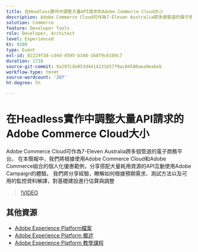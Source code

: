 ```yaml
---
title: 在Headless實作中調整大量API請求的Adobe Commerce Cloud大小
description: Adobe Commerce Cloud可作為7-Eleven Australia跨多個管道的電子商務平台。 在本簡報中，我們將根據使用Adobe Commerce Cloud和Adobe Commerce組合的個人化優惠範例，分享搭配大量耗用資源的API互動使用Adobe Campaign的體驗。 我們將分享經驗，瞭解如何根據預期需求、測試方法以及可用的監控資料解譯，對基礎建設進行估算與調整。
solution: Commerce
feature: Developer Tools
role: Developer, Architect
level: Experienced
kt: 9200
type: Event
exl-id: 82229f38-cd4d-4595-b348-168f9c6109c7
duration: 1718
source-git-commit: 9a297cda953d4414131657f9ac84580aea0eabeb
workflow-type: tm+mt
source-wordcount: '207'
ht-degree: 5%

---
```


# 在Headless實作中調整大量API請求的Adobe Commerce Cloud大小

Adobe Commerce Cloud可作為7-Eleven Australia跨多個管道的電子商務平台。 在本簡報中，我們將根據使用Adobe Commerce Cloud和Adobe Commerce組合的個人化優惠範例，分享搭配大量耗用資源的API互動使用Adobe Campaign的體驗。 我們將分享經驗，瞭解如何根據預期需求、測試方法以及可用的監控資料解譯，對基礎建設進行估算與調整

>[!VIDEO](https://video.tv.adobe.com/v/337726/?quality=12&learn=on&hidetitle=true)

## 其他資源

- [Adobe Experience Platform檔案](https://experienceleague.adobe.com/docs/experience-platform.html)
- [Adobe Experience Platform 概述](https://experienceleague.adobe.com/docs/experience-platform/landing/home.html?lang=zh-Hant)
- [Adobe Experience Platform 教學課程](https://experienceleague.adobe.com/docs/platform-learn/tutorials/overview.html?lang=zh-Hant)
